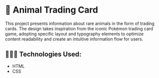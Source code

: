 <!--Level 1-->
# 🐙 Animal Trading Card
 This project presents information about rare animals in the form of trading cards. 
 The design takes inspiration from the iconic Pokémon trading card game, adopting specific layout and typography elements to optimize content readability and create an intuitive information flow for users.

  <!--Level 2-->
 ## 👩🏾‍💻 Technologies Used:
 * HTML
 * CSS
